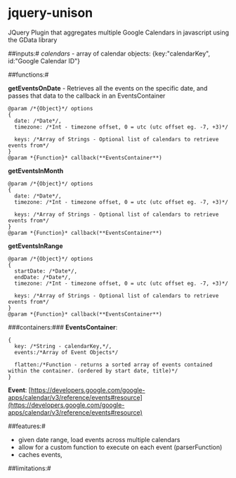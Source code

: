 jquery-unison
=============

JQuery Plugin that aggregates multiple Google Calendars in javascript using the GData library


##inputs:#
*calendars* - array of calendar objects: {key:"calendarKey", id:"Google Calendar ID"}

##functions:#

**getEventsOnDate** - Retrieves all the events on the specific date, and passes that data to the 
callback in an EventsContainer 
    
    @param /*{Object}*/ options
    {
      date: /*Date*/,
      timezone: /*Int - timezone offset, 0 = utc (utc offset eg. -7, +3)*/
      
      keys: /*Array of Strings - Optional list of calendars to retrieve events from*/
    }
    @param *{Function}* callback(**EventsContainer**)

**getEventsInMonth** 
    
    @param /*{Object}*/ options
    {
      date: /*Date*/,
      timezone: /*Int - timezone offset, 0 = utc (utc offset eg. -7, +3)*/ 
      
      keys: /*Array of Strings - Optional list of calendars to retrieve events from*/
    }
    @param *{Function}* callback(**EventsContainer**)
    
**getEventsInRange**
 
    @param /*{Object}*/ options
    {
      startDate: /*Date*/,
      endDate: /*Date*/,
      timezone: /*Int - timezone offset, 0 = utc (utc offset eg. -7, +3)*/ 
      
      keys: /*Array of Strings - Optional list of calendars to retrieve events from*/
    }
    @param *{Function}* callback(**EventsContainer**)

###containers:###
**EventsContainer**: 

    {
      key: /*String - calendarKey,*/,
      events:/*Array of Event Objects*/
      
      flatten:/*Function - returns a sorted array of events contained within the container. (ordered by start date, title)*/
    }

**Event**: [https://developers.google.com/google-apps/calendar/v3/reference/events#resource](https://developers.google.com/google-apps/calendar/v3/reference/events#resource)



##features:#
 - given date range, load events across multiple calendars
 - allow for a custom function to execute on each event (parserFunction)
 - caches events, 

##limitations:#
